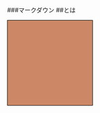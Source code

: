 ###マークダウン
##とは


<svg x="0px" y="0px" width="200px" height="200px" viewBox="0 0 100 100">
<path d="M0 0 V100 H100 V0 H0" fill="#cc8866" stroke="black"/>
</svg>
